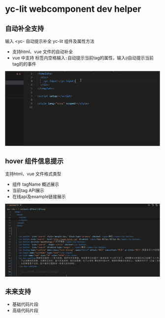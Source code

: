 # yc-lit webcomponent dev helper

## 自动补全支持
输入 <yc- 自动提示补全 yc-lit 组件及属性方法
- 支持html、vue 文件的自动补全
- vue 中支持 标签内空格输入`:`自动提示当前tag的属性，输入`@`自动提示当前tag的的事件

![自动补全演示](./assets/images/preview.gif)

## hover 组件信息提示
支持html、vue 文件格式类型
- 组件 tagName 概述展示
- 当前tag API展示
- 在线api及example链接展示

![hover tag 信息提示演示](./assets/images/preview-hover.gif)

## 未来支持
- 基础代码片段
- 高级代码片段